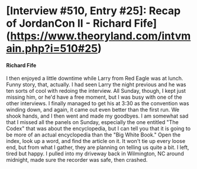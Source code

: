# [Interview #510, Entry #25]: Recap of JordanCon II - Richard Fife](https://www.theoryland.com/intvmain.php?i=510#25)

#### Richard Fife

I then enjoyed a little downtime while Larry from Red Eagle was at lunch. Funny story, that, actually. I had seen Larry the night previous and he was ten sorts of cool with redoing the interview. All Sunday, though, I kept just missing him, or he'd have a free moment, but I was busy with one of the other interviews. I finally managed to get his at 3:30 as the convention was winding down, and again, it came out even better than the first run. We shook hands, and I then went and made my goodbyes. I am somewhat sad that I missed all the panels on Sunday, especially the one entitled "The Codex" that was about the encyclopedia, but I can tell you that it is going to be more of an actual encyclopedia than the "Big White Book." Open the index, look up a word, and find the article on it. It won't tie up every loose end, but from what I gather, they are planning on telling us quite a bit. I left, tired but happy. I pulled into my driveway back in Wilmington, NC around midnight, made sure the recorder was safe, then crashed.

